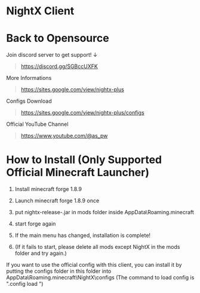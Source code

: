 # NightX Client

# Back to Opensource

Join discord server to get support! ↓
> https://discord.gg/SGBccUXFK

More Informations
> https://sites.google.com/view/nightx-plus

Configs Download
> https://sites.google.com/view/nightx-plus/configs

Official YouTube Channel
> https://www.youtube.com/@as_pw

# How to Install (Only Supported Official Minecraft Launcher)

1. Install minecraft forge 1.8.9

2. Launch minecraft forge 1.8.9 once

3. put nightx-release-<version>.jar in mods folder inside AppData\Roaming\.minecraft

4. start forge again

5. If the main menu has changed, installation is complete!

6. (If it fails to start, please delete all mods except NightX in the mods folder and try again.)

If you want to use the official config with this client, you can install it by putting the configs folder in this folder into AppData\Roaming\.minecraft\NightX\configs
(The command to load config is ".config load <yourconfigname>")
